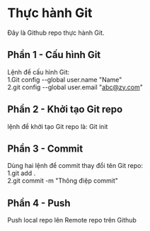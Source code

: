 # Thực hành Git
Đây là Github repo thực hành Git.
## Phần 1 - Cấu hình Git
Lệnh để cấu hình Git:  
  1.Git config --global user.name "Name"  
  2.git config --global user.email "abc@zy.com"  
## Phần 2 - Khởi tạo Git repo
lệnh để khởi tạo Git repo là: Git init  
## Phần 3 - Commit
Dùng hai lệnh để commit thay đổi tên Git repo:  
  1.git add .  
  2.git commit -m "Thông điệp commit"  
## Phần 4 - Push
Push local repo lên Remote repo trên Github
